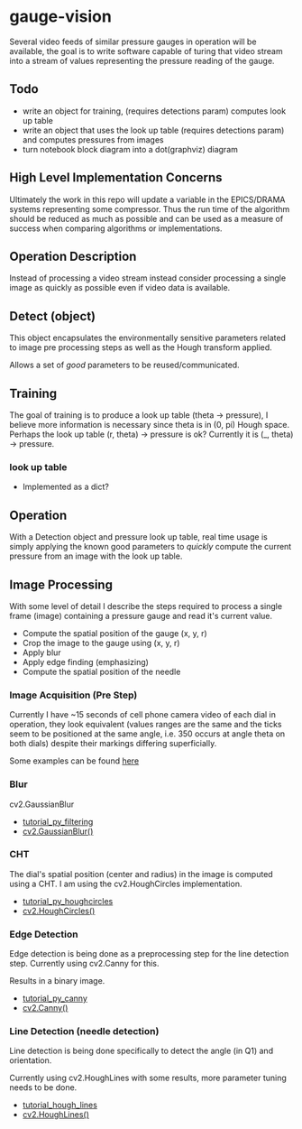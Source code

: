 # gauge-vision

Several video feeds of similar pressure gauges in operation will be available, the goal is to write software capable of turing that video stream into a stream of values representing the pressure reading of the gauge. 

## Todo

- write an object for training, (requires detections param) computes look up table
- write an object that uses the look up table (requires detections param) and computes pressures from images
- turn notebook block diagram into a dot(graphviz) diagram

## High Level Implementation Concerns

Ultimately the work in this repo will update a variable in the EPICS/DRAMA systems representing some compressor. 
Thus the run time of the algorithm should be reduced as much as possible and can be used as a measure of success when comparing algorithms or implementations.

## Operation Description

Instead of processing a video stream instead consider processing a single image as quickly as possible even if video data is available.

## Detect (object)

This object encapsulates the environmentally sensitive parameters related to image pre processing steps as well as the Hough transform applied.

Allows a set of _good_ parameters to be reused/communicated. 

## Training

The goal of training is to produce a look up table (theta -> pressure), I believe more information is necessary since theta is in (0, pi) Hough space.
Perhaps the look up table (r, theta) -> pressure is ok?
Currently it is (\_, theta) -> pressure.

### look up table

- Implemented as a dict?

## Operation

With a Detection object and pressure look up table, real time usage is simply applying the known good parameters to *quickly* compute the current pressure from an image with the look up table.

## Image Processing

With some level of detail I describe the steps required to process a single frame (image) containing a pressure gauge and read it's current value.

- Compute the spatial position of the gauge (x, y, r)
- Crop the image to the gauge using (x, y, r)
- Apply blur
- Apply edge finding (emphasizing)
- Compute the spatial position of the needle

### Image Acquisition (Pre Step)

Currently I have ~15 seconds of cell phone camera video of each dial in operation, they look equivalent (values ranges are the same and the ticks seem to be positioned at the same angle, i.e. 350 occurs at angle theta on both dials) despite their markings differing superficially.

Some examples can be found [here](https://imgur.com/a/AmQpacS)

### Blur

cv2.GaussianBlur

- [tutorial\_py\_filtering](https://docs.opencv.org/4.x/d4/d13/tutorial_py_filtering.html)
- [cv2.GaussianBlur()](https://docs.opencv.org/4.x/d4/d86/group__imgproc__filter.html#gaabe8c836e97159a9193fb0b11ac52cf1)

### CHT

The dial's spatial position (center and radius) in the image is computed using a CHT.
I am using the cv2.HoughCircles implementation.

- [tutorial\_py\_houghcircles](https://docs.opencv.org/4.x/da/d53/tutorial_py_houghcircles.html)
- [cv2.HoughCircles()](https://docs.opencv.org/4.x/dd/d1a/group__imgproc__feature.html#ga47849c3be0d0406ad3ca45db65a25d2d)

### Edge Detection

Edge detection is being done as a preprocessing step for the line detection step.
Currently using cv2.Canny for this.

Results in a binary image.

- [tutorial\_py\_canny](https://docs.opencv.org/4.x/da/d22/tutorial_py_canny.html)
- [cv2.Canny()](https://docs.opencv.org/4.x/dd/d1a/group__imgproc__feature.html#ga04723e007ed888ddf11d9ba04e2232de)

### Line Detection (needle detection)

Line detection is being done specifically to detect the angle (in Q1) and  orientation.

Currently using cv2.HoughLines with some results, more parameter tuning needs to be done.

- [tutorial\_hough\_lines](https://docs.opencv.org/3.4/d9/db0/tutorial_hough_lines.html)
- [cv2.HoughLines()](https://docs.opencv.org/3.4/dd/d1a/group__imgproc__feature.html#ga46b4e588934f6c8dfd509cc6e0e4545a)
